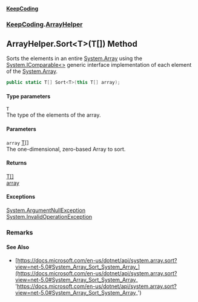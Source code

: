 #### [KeepCoding](index.md 'index')
### [KeepCoding](KeepCoding.md 'KeepCoding').[ArrayHelper](ArrayHelper.md 'KeepCoding.ArrayHelper')
## ArrayHelper.Sort&lt;T&gt;(T[]) Method
Sorts the elements in an entire [System.Array](https://docs.microsoft.com/en-us/dotnet/api/System.Array 'System.Array') using the [System.IComparable&lt;&gt;](https://docs.microsoft.com/en-us/dotnet/api/System.IComparable-1 'System.IComparable`1') generic interface implementation of each element of the [System.Array](https://docs.microsoft.com/en-us/dotnet/api/System.Array 'System.Array').  
```csharp
public static T[] Sort<T>(this T[] array);
```
#### Type parameters
<a name='KeepCoding_ArrayHelper_Sort_T_(T__)_T'></a>
`T`  
The type of the elements of the array.
  
#### Parameters
<a name='KeepCoding_ArrayHelper_Sort_T_(T__)_array'></a>
`array` [T](ArrayHelper_Sort_u72+5Pl1ji1rI5pj_LXMpw.md#KeepCoding_ArrayHelper_Sort_T_(T__)_T 'KeepCoding.ArrayHelper.Sort&lt;T&gt;(T[]).T')[[]](https://docs.microsoft.com/en-us/dotnet/api/System.Array 'System.Array')  
The one-dimensional, zero-based Array to sort.
  
#### Returns
[T](ArrayHelper_Sort_u72+5Pl1ji1rI5pj_LXMpw.md#KeepCoding_ArrayHelper_Sort_T_(T__)_T 'KeepCoding.ArrayHelper.Sort&lt;T&gt;(T[]).T')[[]](https://docs.microsoft.com/en-us/dotnet/api/System.Array 'System.Array')  
[array](ArrayHelper_Sort_u72+5Pl1ji1rI5pj_LXMpw.md#KeepCoding_ArrayHelper_Sort_T_(T__)_array 'KeepCoding.ArrayHelper.Sort&lt;T&gt;(T[]).array')
#### Exceptions
[System.ArgumentNullException](https://docs.microsoft.com/en-us/dotnet/api/System.ArgumentNullException 'System.ArgumentNullException')  
[System.InvalidOperationException](https://docs.microsoft.com/en-us/dotnet/api/System.InvalidOperationException 'System.InvalidOperationException')  
### Remarks
#### See Also
- [https://docs.microsoft.com/en-us/dotnet/api/system.array.sort?view=net-5.0#System_Array_Sort_System_Array_](https://docs.microsoft.com/en-us/dotnet/api/system.array.sort?view=net-5.0#System_Array_Sort_System_Array_ 'https://docs.microsoft.com/en-us/dotnet/api/system.array.sort?view=net-5.0#System_Array_Sort_System_Array_')
